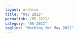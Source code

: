 ```yaml
---
layout: archive
title: "May 2022"
permalink: /05-2022/
category: "05-2022"
tagline: "Worklog for May 2022"
---
```

